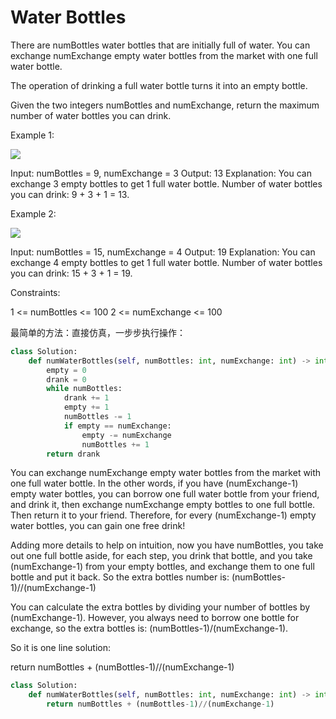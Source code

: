 # Water Bottles

There are numBottles water bottles that are initially full of water. You can exchange numExchange empty water bottles from the market with one full water bottle.

The operation of drinking a full water bottle turns it into an empty bottle.

Given the two integers numBottles and numExchange, return the maximum number of water bottles you can drink.

Example 1:

![](https://assets.leetcode.com/uploads/2020/07/01/sample_1_1875.png)

Input: numBottles = 9, numExchange = 3
Output: 13
Explanation: You can exchange 3 empty bottles to get 1 full water bottle.
Number of water bottles you can drink: 9 + 3 + 1 = 13.

Example 2:

![](https://assets.leetcode.com/uploads/2020/07/01/sample_2_1875.png)

Input: numBottles = 15, numExchange = 4
Output: 19
Explanation: You can exchange 4 empty bottles to get 1 full water bottle. 
Number of water bottles you can drink: 15 + 3 + 1 = 19.

Constraints:

1 <= numBottles <= 100
2 <= numExchange <= 100

最简单的方法：直接仿真，一步步执行操作：

```python
class Solution:
    def numWaterBottles(self, numBottles: int, numExchange: int) -> int:
        empty = 0
        drank = 0
        while numBottles:
            drank += 1
            empty += 1
            numBottles -= 1
            if empty == numExchange:
                empty -= numExchange
                numBottles += 1
        return drank
```

You can exchange numExchange empty water bottles from the market with one full water bottle. In the other words, if you have (numExchange-1) empty water bottles, you can borrow one full water bottle from your friend, and drink it, then exchange numExchange empty bottles to one full bottle. Then return it to your friend. Therefore, for every (numExchange-1) empty water bottles, you can gain one free drink!

Adding more details to help on intuition, now you have numBottles, you take out one full bottle aside, for each step, you drink that bottle, and you take (numExchange-1) from your empty bottles, and exchange them to one full bottle and put it back. So the extra bottles number is: (numBottles-1)//(numExchange-1)

You can calculate the extra bottles by dividing your number of bottles by (numExchange-1). However, you always need to borrow one bottle for exchange, so the extra bottles is: (numBottles-1)/(numExchange-1).

So it is one line solution:

return numBottles + (numBottles-1)//(numExchange-1)

```python
class Solution:
    def numWaterBottles(self, numBottles: int, numExchange: int) -> int:
        return numBottles + (numBottles-1)//(numExchange-1)
```

